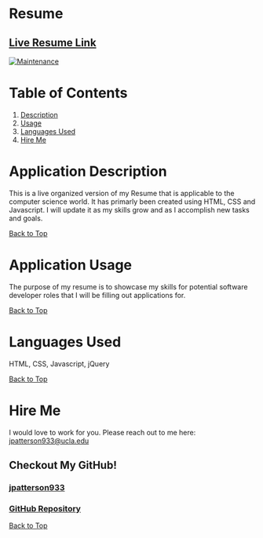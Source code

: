 # Resume

## [Live Resume Link](https://jpatterson933.github.io/resume/)

[![Maintenance](https://img.shields.io/badge/Maintained%3F-yes-green.svg)](https://GitHub.com/Naereen/StrapDown.js/graphs/commit-activity)

# Table of Contents
1. [Description](#application-description)
2. [Usage](#application-usage)
3. [Languages Used](#languages-used)
4. [Hire Me](#hire-me)


# Application Description

This is a live organized version of my Resume that is applicable to the computer science world. It has primarly been created using HTML, CSS and Javascript. I will update it as my skills grow and as I accomplish new tasks and goals. 

[Back to Top](#table-of-contents)

# Application Usage

The purpose of my resume is to showcase my skills for potential software developer roles that I will be filling out applications for.

[Back to Top](#table-of-contents)

# Languages Used

HTML, CSS, Javascript, jQuery

[Back to Top](#table-of-contents)

# Hire Me

I would love to work for you. Please reach out to me here: jpatterson933@ucla.edu

## Checkout My GitHub!

### [jpatterson933](https://github.com/jpatterson933)
### [GitHub Repository](https://github.com/jpatterson933/resume)

[Back to Top](#table-of-contents)